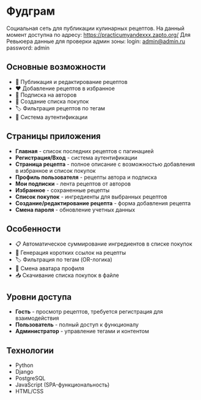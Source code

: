 # Фудграм

Социальная сеть для публикации кулинарных рецептов.
На данный момент доступна по адресу: https://practicumyandexxx.zapto.org/
Для Ревьюера данные для проверки админ зоны:
login: admin@admin.ru
password: admin

## Основные возможности

- 📝 Публикация и редактирование рецептов
- ❤️ Добавление рецептов в избранное
- 👥 Подписка на авторов
- 🛒 Создание списка покупок
- 🏷️ Фильтрация рецептов по тегам
- 🔐 Система аутентификации

## Страницы приложения

- **Главная** - список последних рецептов с пагинацией
- **Регистрация/Вход** - система аутентификации
- **Страница рецепта** - полное описание с возможностью добавления в избранное и список покупок
- **Профиль пользователя** - рецепты автора и подписка
- **Мои подписки** - лента рецептов от авторов
- **Избранное** - сохраненные рецепты
- **Список покупок** - ингредиенты для выбранных рецептов
- **Создание/редактирование рецепта** - форма добавления рецепта
- **Смена пароля** - обновление учетных данных

## Особенности

- 📋 Автоматическое суммирование ингредиентов в списке покупок
- 🔗 Генерация коротких ссылок на рецепты
- 🏷️ Фильтрация по тегам (OR-логика)
- 👤 Смена аватара профиля
- 📥 Скачивание списка покупок в файле

## Уровни доступа

- **Гость** - просмотр рецептов, требуется регистрация для взаимодействия
- **Пользователь** - полный доступ к функционалу
- **Администратор** - управление тегами и контентом

## Технологии

- Python
- Django
- PostgreSQL
- JavaScript (SPA-функциональность)
- HTML/CSS
